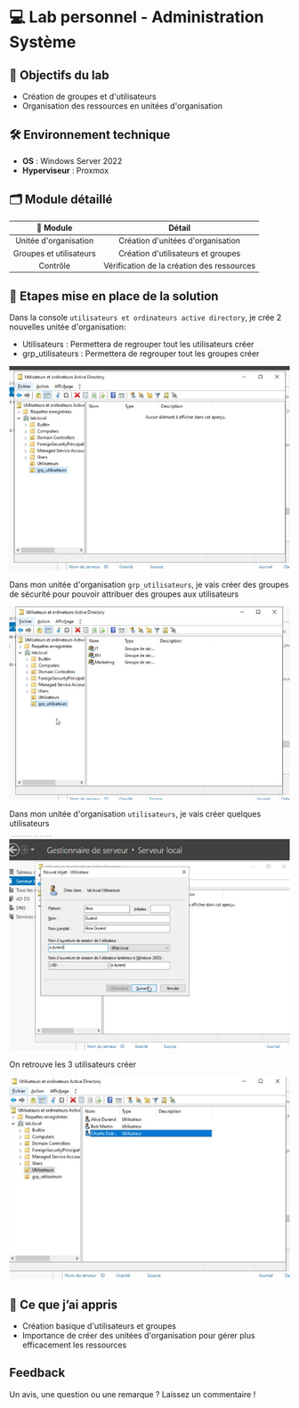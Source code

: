 # 💻 Lab personnel - Administration Système

## 📌 Objectifs du lab

- Création de groupes et d'utilisateurs
- Organisation des ressources en unitées d'organisation

## 🛠️ Environnement technique

- **OS** : Windows Server 2022
- **Hyperviseur** : Proxmox

## 🗂️ Module détaillé

|📁 Module|Détail|
|:-:|:-:|
|Unitée d'organisation|Création d'unitées d'organisation|
|Groupes et utilisateurs|Création d'utilisateurs et groupes|
|Contrôle|Vérification de la création des ressources|

## 📸 Etapes mise en place de la solution

Dans la console `utilisateurs et ordinateurs active directory`, je crée 2 nouvelles unitée d'organisation:

- Utilisateurs : Permettera de regrouper tout les utilisateurs créer
- grp_utilisateurs : Permettera de regrouper tout les groupes créer

![creation ou](./Illustrations/crea_ou_1.JPG)

Dans mon unitée d'organisation `grp_utilisateurs`, je vais créer des groupes de sécurité pour pouvoir attribuer des groupes aux utilisateurs

![creation_groupe](./Illustrations/crea_groupe_1.JPG)

Dans mon unitée d'organisation `utilisateurs`, je vais créer quelques utilisateurs

![creation user](./Illustrations/crea_user_1.JPG)

On retrouve les 3 utilisateurs créer

![creation user](./Illustrations/crea_user_2.JPG)

## 🧠 Ce que j’ai appris

- Création basique d'utilisateurs et groupes
- Importance de créer des unitées d'organisation pour gérer plus efficacement les ressources

## Feedback

Un avis, une question ou une remarque ? Laissez un commentaire !
